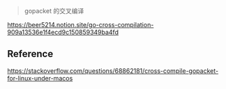 

> gopacket 的交叉编译



https://beer5214.notion.site/go-cross-compilation-909a13536e1f4ecd9c150859349ba4fd



## Reference 


https://stackoverflow.com/questions/68862181/cross-compile-gopacket-for-linux-under-macos
